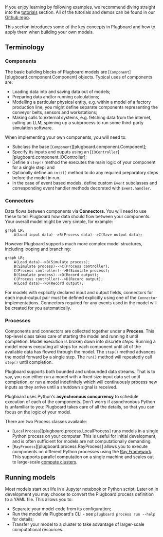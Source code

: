 If you enjoy learning by following examples, we recommend diving straight into the [tutorials](../../examples/tutorials/hello-world/) section. All of the tutorials and demos can be found in our [Github repo](https://github.com/plugboard-dev/plugboard/tree/main/examples).

This section introduces some of the key concepts in Plugboard and how to apply them when building your own models.

## Terminology

### Components

The basic building blocks of Plugboard models are [`Component`][plugboard.component.Component] objects. Typical uses of components are:

* Loading data into and saving data out of models;
* Preparing data and/or running calculations;
* Modelling a particular physical entity, e.g. within a model of a factory production line, you might define separate components representing the conveyor belts, sensors and workstations;
* Making calls to external systems, e.g. fetching data from the internet, calling an LLM, spinning up a subprocess to run some third-party simulation software.

When implementing your own components, you will need to:

* Subclass the base [`Component`][plugboard.component.Component];
* Specify its inputs and ouputs using an [`IOController`][plugboard.component.IOController];
* Define a `step()` method the executes the main logic of your component for a single step; and
* Optionally define an `init()` method to do any required preparatory steps before the model in run.
* In the case of event based models, define custom `Event` subclasses and corresponding event handler methods decorated with `Event.handler`.

### Connectors

Data flows between components via **Connectors**. You will need to use these to tell Plugboard how data should flow between your components. Your overall model might be very simple, for example:

```mermaid
graph LR;
    A(Load input data)-->B(Process data)-->C(Save output data);
```

However Plugboard supports much more complex model structures, including looping and branching:

```mermaid
graph LR;
    A(Load data)-->B(Simulate process);
    B(Simulate process)-->C(Process controller);
    C(Process controller)-->B(Simulate process);
    B(Simulate process)-->D(Record output);
    C(Process controller)-->D(Record output);
    A(Load data)-->D(Record output);
```

For models with explicitly declared input and output fields, connectors for each input-output pair must be defined explicitly using one of the `Connector` implementations. Connectors required for any events used in the model will be created for you automatically. 

### Processes

Components and connectors are collected together under a **Process**. This top-level class takes care of starting the model and running it until completion. Model execution is broken down into discrete _steps_. Running a model means executing all steps for each component until all of the available data has flowed through the model. The `step()` method advances the model forward by a single step. The `run()` method will repeatedly call `step()` until completion.

Plugboard supports both bounded and unbounded data streams. That is to say, you can either run a model with a fixed size input data set until completion, or run a model indefinitely which will continuously process new inputs as they arrive until a shutdown signal is received.

Plugboard uses Python's **asynchronous concurrency** to schedule execution of each of the components. Don't worry if asynchronous Python is unfamiliar to you: Plugboard takes care of all the details, so that you can focus on the logic of your model.

There are two Process classes available:

* [`LocalProcess`][plugboard.process.LocalProcess] runs models in a single Python process on your computer. This is useful for initial development, and is often sufficient for models are not computationally demanding.
* [`RayProcess`][plugboard.process.RayProcess] allows you to execute components on different Python processes using the [Ray Framework](https://docs.ray.io/en/latest/). This supports parallel computation on a single machine and scales out to large-scale [compute clusters](https://docs.ray.io/en/latest/cluster/getting-started.html).

## Running models

Most models start out life in a Jupyter notebook or Python script. Later on in development you may choose to convert the Plugboard process definition to a YAML file. This allows you to:

* Separate your model code from its configuration;
* Run the model via Plugboard's CLI - see `plugboard process run --help` for details;
* Transfer your model to a cluster to take advantage of larger-scale computational resources.
